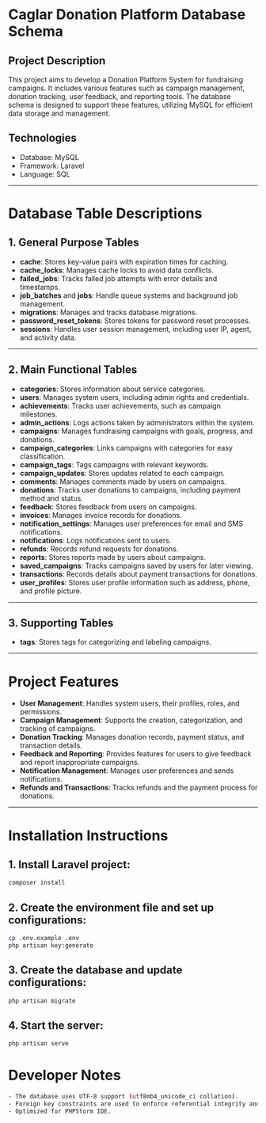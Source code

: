 # Caglar Donation Platform Database Schema

## Project Description

This project aims to develop a Donation Platform System for fundraising campaigns. It includes various features such as campaign management, donation tracking, user feedback, and reporting tools. The database schema is designed to support these features, utilizing MySQL for efficient data storage and management.


## Technologies

- Database: MySQL
- Framework: Laravel
- Language: SQL

------------------------------------------------------------

# Database Table Descriptions

## 1. General Purpose Tables

- **cache**: Stores key-value pairs with expiration times for caching.
- **cache_locks**: Manages cache locks to avoid data conflicts.
- **failed_jobs**: Tracks failed job attempts with error details and timestamps.
- **job_batches** and **jobs**: Handle queue systems and background job management.
- **migrations**: Manages and tracks database migrations.
- **password_reset_tokens**: Stores tokens for password reset processes.
- **sessions**: Handles user session management, including user IP, agent, and activity data.

------------------------------------------------------------

## 2. Main Functional Tables

- **categories**: Stores information about service categories.
- **users**: Manages system users, including admin rights and credentials.
- **achievements**: Tracks user achievements, such as campaign milestones.
- **admin_actions**: Logs actions taken by administrators within the system.
- **campaigns**: Manages fundraising campaigns with goals, progress, and donations.
- **campaign_categories**: Links campaigns with categories for easy classification.
- **campaign_tags**: Tags campaigns with relevant keywords.
- **campaign_updates**: Stores updates related to each campaign.
- **comments**: Manages comments made by users on campaigns.
- **donations**: Tracks user donations to campaigns, including payment method and status.
- **feedback**: Stores feedback from users on campaigns.
- **invoices**: Manages invoice records for donations.
- **notification_settings**: Manages user preferences for email and SMS notifications.
- **notifications**: Logs notifications sent to users.
- **refunds**: Records refund requests for donations.
- **reports**: Stores reports made by users about campaigns.
- **saved_campaigns**: Tracks campaigns saved by users for later viewing.
- **transactions**: Records details about payment transactions for donations.
- **user_profiles**: Stores user profile information such as address, phone, and profile picture.

------------------------------------------------------------

## 3. Supporting Tables

- **tags**: Stores tags for categorizing and labeling campaigns.

------------------------------------------------------------

# Project Features

- **User Management**: Handles system users, their profiles, roles, and permissions.
- **Campaign Management**: Supports the creation, categorization, and tracking of campaigns.
- **Donation Tracking**: Manages donation records, payment status, and transaction details.
- **Feedback and Reporting**: Provides features for users to give feedback and report inappropriate campaigns.
- **Notification Management**: Manages user preferences and sends notifications.
- **Refunds and Transactions**: Tracks refunds and the payment process for donations.

------------------------------------------------------------

# Installation Instructions

## 1. Install Laravel project:
```bash
composer install
```
## 2. Create the environment file and set up configurations:
```bash
cp .env.example .env
php artisan key:generate
```
## 3. Create the database and update configurations:
```bash
php artisan migrate
```
## 4. Start the server:
```bash
php artisan serve
```
# Developer Notes
```bash
- The database uses UTF-8 support (utf8mb4_unicode_ci collation).
- Foreign key constraints are used to enforce referential integrity and cascading deletions.
- Optimized for PHPStorm IDE.
```
